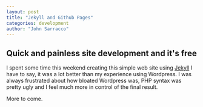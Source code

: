 ```yaml
---
layout: post
title: "Jekyll and Github Pages"
categories: development
author: "John Sarracco"
---
```


## Quick and painless site development and it's free

I spent some time this weekend creating this simple web site using [Jekyll](https://jekyllrb.com/) I have to say, it was a lot better than my experience using Wordpress. I was always frustrated about how bloated Wordpress was, PHP syntax was pretty ugly and I feel much more in control of the final result.

More to come.
